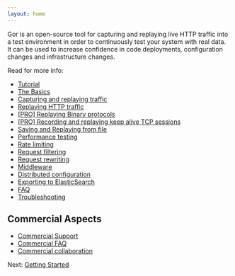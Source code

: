 ```yaml
---
layout: home
---
```


Gor is an open-source tool for capturing and replaying live HTTP traffic into a test environment in order to continuously test your system with real data. It can be used to increase confidence in code deployments, configuration changes and infrastructure changes.

Read for more info:

* [Tutorial](getting-started/tutorial.md)
* [The Basics](getting-started/basics.md)
* [Capturing and replaying traffic](capturing-and-replaying-traffic.md)
* [Replaying HTTP traffic](replaying-http-traffic.md)
* [[PRO] Replaying Binary protocols](pro/replaying-binary-protocols.md)
* [[PRO] Recording and replaying keep alive TCP sessions](pro/recording-and-replaying-keep-alive-tcp-sessions.md)
* [Saving and Replaying from file](saving-and-replaying-from-file.md)
* [Performance testing](saving-and-replaying-from-file.md#performance-testing)
* [Rate limiting](rate-limiting.md)
* [Request filtering](request-filtering.md)
* [Request rewriting](request-rewriting.md)
* [Middleware](middleware.md)
* [Distributed configuration](distributed-configuration.md)
* [Exporting to ElasticSearch](exporting-to-elasticsearch.md)
* [FAQ](faq.md)
* [Troubleshooting](troubleshooting.md)

## Commercial Aspects

* [Commercial Support](commercial-support.md)
* [Commercial FAQ](commercial-faq.md)
* [Commercial collaboration](commercial-collaboration.md)


Next: [Getting Started](Getting-Started)
